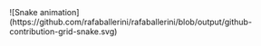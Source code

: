 <div> 
  ![Snake animation](https://github.com/rafaballerini/rafaballerini/blob/output/github-contribution-grid-snake.svg)

</div>
